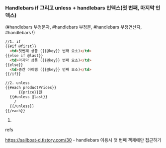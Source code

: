 ### Handlebars if 그리고 unless + handlebars 인덱스(첫 번째, 마지막 인덱스)

(#handlebars 부정문자, #handlebars 부정문, #handlebars 부정연산자, #handlebars !)

```html
//1. if
{{#if @first}}
  <td>첫번째 상품 ({{@key}} 번째 요소)</td>
{{else if @last}}
  <td>마지막 상품 ({{@key}} 번째 요소)</td>
{{else}}
  <td>중간 아이템 ({{@key}} 번째 요소)</td>
{{/if}}

//2. unless
{{#each productPrices}}
      {{price}}원
  {{#unless @last}}
    /
  {{/unless}}
{{/each}}

```

1. 



refs

https://sailboat-d.tistory.com/30 - handlebars 이용시 첫 번째 객체에만 접근하기